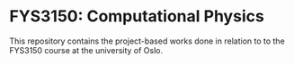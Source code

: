 # FYS3150: Computational Physics

This repository contains the project-based works done in relation to to the FYS3150 course at the university of Oslo. 
